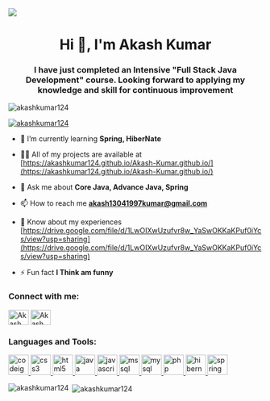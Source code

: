 <img  src="https://t4.ftcdn.net/jpg/02/78/37/47/360_F_278374738_ypRn0utOVnebuhmpSrDiwkzFsdqEm0aa.jpg">
<h1 align="center">Hi 👋, I'm Akash Kumar</h1>
<h3 align="center">I have just completed an Intensive "Full Stack Java Development" course. Looking forward to applying my knowledge and skill for continuous improvement</h3>

<p align="left"> <img src="https://komarev.com/ghpvc/?username=akashkumar124&label=Profile%20views&color=0e75b6&style=flat" alt="akashkumar124" /> </p>

<p align="left"> <a href="https://github.com/ryo-ma/github-profile-trophy"><img src="https://github-profile-trophy.vercel.app/?username=akashkumar124" alt="akashkumar124" /></a> </p>


- 🌱 I’m currently learning **Spring, HiberNate**


- 👨‍💻 All of my projects are available at [https://akashkumar124.github.io/Akash-Kumar.github.io/](https://akashkumar124.github.io/Akash-Kumar.github.io/)

- 💬 Ask me about **Core Java, Advance Java, Spring**

- 📫 How to reach me **akash13041997kumar@gmail.com**

- 📄 Know about my experiences [https://drive.google.com/file/d/1LwOIXwUzufvr8w_YaSwOKKaKPuf0iYcs/view?usp=sharing](https://drive.google.com/file/d/1LwOIXwUzufvr8w_YaSwOKKaKPuf0iYcs/view?usp=sharing)

- ⚡ Fun fact **I Think am funny**

<h3 align="left" margint-top="20px">Connect with me:</h3>
<p align="left">
<a href="https://www.linkedin.com/in/akash-sharma-84743a205/" target="blank"><img align="center" src="https://encrypted-tbn0.gstatic.com/images?q=tbn:ANd9GcSTwY-FTehVWuJXhjI37hWNBvuvrkQ7nGvB06Pn-0JdjdTgEHcHBf14iKV98UPf9KFOTXQ&usqp=CAU" alt="Akash Kumar" height="30" width="40" /></a>
<a href="https://www.hackerrank.com/singhsourabh7575"=1" target="blank"><img align="center" src="https://encrypted-tbn0.gstatic.com/images?q=tbn:ANd9GcSGB6dns00ryxj4Zk4r5jZD9Nqd5dSTonQ2KMYvUpF2anSkS3nLDy19B4Z15GTWCVaOEw&usqp=CAU" alt="Akash Kumar hackerrank" height="30" width="40" /></a>
</p>

<h3 align="left">Languages and Tools:</h3>
<p align="left">
  <a href="https://codeigniter.com" target="_blank" rel="noreferrer"> <img src="https://cdn.worldvectorlogo.com/logos/codeigniter.svg" alt="codeigniter" width="40" height="40"/> </a> 
  <a href="https://www.w3schools.com/css/" target="_blank" rel="noreferrer"> <img src="https://encrypted-tbn0.gstatic.com/images?q=tbn:ANd9GcQUg0tHoY1j7oRw6AONP0ERqqg5S-rzQxJAqSaonGe-F9tXLI3JBa38JfhRDD0TGiXIK0c&usqp=CAU" alt="css3" width="40" height="40"/> </a>
  <a href="https://www.w3.org/html/" target="_blank" rel="noreferrer"> <img src="https://encrypted-tbn0.gstatic.com/images?q=tbn:ANd9GcQzmC35jxx6WXu1XIUH1qnfJm1Gs4VqFmHSTpgCaDU-HE9vv8ok9SNYWjT2hDAyo9OYuoc&usqp=CAU" alt="html5" width="40" height="40"/> </a>
  <a href="https://www.java.com" target="_blank" rel="noreferrer"> <img src="https://encrypted-tbn0.gstatic.com/images?q=tbn:ANd9GcTtnK18k0MgyfZ5UbR8q3zwbqWGohdzQH4aM94B668kj-TQxfnT1qGju6hiALojcqeI7HM&usqp=CAU" alt="java" width="40" height="40"/> </a>
  <a href="https://developer.mozilla.org/en-US/docs/Web/JavaScript" target="_blank" rel="noreferrer"> <img src="https://encrypted-tbn0.gstatic.com/images?q=tbn:ANd9GcTFKm6sBshx5Nu01CDS5lLk8KGWalk2i5XP0A9DqHPcKQaPKcsz8lOLjNsl6Lt06D1-12Y&usqp=CAU" alt="javascript" width="40" height="40"/> </a>
  <a href="https://www.microsoft.com/en-us/sql-server" target="_blank" rel="noreferrer"> <img src="https://www.svgrepo.com/show/303229/microsoft-sql-server-logo.svg" alt="mssql" width="40" height="40"/> </a>
  <a href="https://www.mysql.com/" target="_blank" rel="noreferrer"> <img src="https://encrypted-tbn0.gstatic.com/images?q=tbn:ANd9GcTNZrAO9qmIRyPodmkDLWtCS0YjYz131iE7TI27ewP6833eMtuEl_1bQmDyGfWOQ0DfHWI&usqp=CAU" alt="mysql" width="40" height="40"/> </a>
  <a href="https://www.php.net" target="_blank" rel="noreferrer"> <img src="https://encrypted-tbn0.gstatic.com/images?q=tbn:ANd9GcRY0PW09KUfV8UvLmZZo_DefEgAYaAmoqevVjRYwsPxXQOLeG8kTYxLvXcKZS-9tL0yTU0&usqp=CAU" alt="php" width="40" height="40"/> </a> 
   <a href="https://hibernate.org/" target="_blank" rel="noreferrer"> <img src="https://akashkumar124.github.io/Akash-Kumar.github.io/images/hibernate_icon_whitebkg.svg" alt="hibernate" width="40" height="40"/> </a> 
  <a href="https://spring.io/" target="_blank" rel="noreferrer"> <img src="https://encrypted-tbn0.gstatic.com/images?q=tbn:ANd9GcT7a-y7kx3D84D0UbUD2ZjCn7R8aFUD6uaNsS86-XflI291ewTx342xBzSe1NBXG16gHtA&usqp=CAU" alt="spring" width="40" height="40"/> </a> </p>

<p><img align="left" src="https://github-readme-stats.vercel.app/api/top-langs?username=akashkumar124&show_icons=true&locale=en&layout=compact" alt="akashkumar124" /></p>

<p>&nbsp;<img align="center" src="https://github-readme-stats.vercel.app/api?username=akashkumar124&show_icons=true&locale=en" alt="akashkumar124" /></p>
